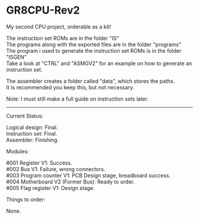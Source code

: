 # GR8CPU-Rev2

My second CPU project, orderable as a kit!

The instruction set ROMs are in the folder "IS"<br>
The programs along with the exported files are in the folder "programs"<br>
The program i used to generate the instruction set ROMs is in the folder "ISGEN"<br>
Take a look at "CTRL" and "ASMGV2" for an example on how to generate an instruction set.

The assembler creates a folder called "data", which stores the paths.<br>
It is recommended you keep this, but not necessary.

Note: I must still make a full guide on instruction sets later.

---

Current Status:

Logical design: Final.<br>
Instruction set: Final.<br>
Assembler: Finishing.

Modules:

#001 Register V1: Success.<br>
#002 Bus V1: Failure, wrong connectors.<br>
#003 Program counter V1: PCB Design stage, breadboard success.<br>
#004 Motherboard V2 (Former Bus): Ready to order.<br>
#005 Flag register V1: Design stage.

Things to order:

None.
